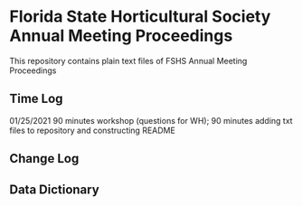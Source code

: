 # Florida State Horticultural Society Annual Meeting Proceedings
 This repository contains plain text files of FSHS Annual Meeting Proceedings

## Time Log
01/25/2021 90 minutes workshop (questions for WH); 90 minutes adding txt files to repository and constructing README

## Change Log


## Data Dictionary

